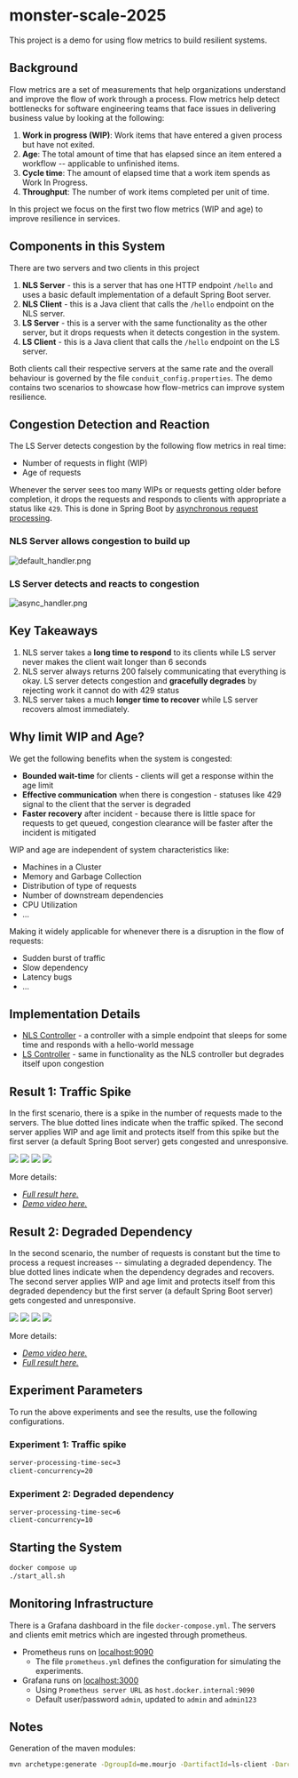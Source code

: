 # monster-scale-2025

This project is a demo for using flow metrics to build resilient systems.

## Background
Flow metrics are a set of measurements that help organizations understand and improve the flow of work through a process. Flow metrics help detect bottlenecks for software engineering teams that face issues in delivering business value by looking at the following:
1. **Work in progress (WIP)**: Work items that have entered a given
   process but have not exited.
2. **Age**: The total amount of time that has elapsed since an
   item entered a workflow -- applicable to unfinished items.
3. **Cycle time**: The amount of elapsed time that a work item spends
   as Work In Progress.
4. **Throughput**: The number of work items completed per
   unit of time.

In this project we focus on the first two flow metrics (WIP and age) to improve resilience in services.

## Components in this System
There are two servers and two clients in this project

1. **NLS Server** - this is a server that has one HTTP endpoint `/hello` and uses a basic default implementation of a default Spring Boot server. 
2. **NLS Client** - this is a Java client that calls the `/hello` endpoint on the NLS server.
3. **LS Server** - this is a server with the same functionality as the other server, but it drops requests when it detects congestion in the system. 
4. **LS Client** - this is a Java client that calls the `/hello` endpoint on the LS server.


Both clients call their respective servers at the same rate and the overall behaviour is governed by the
file `conduit_config.properties`. The demo contains two scenarios to showcase how flow-metrics can improve
system resilience.

## Congestion Detection and Reaction

The LS Server detects congestion by the following flow metrics in real time:
- Number of requests in flight (WIP)
- Age of requests

Whenever the server sees too many WIPs or requests getting older before completion, it drops the requests and responds to clients with appropriate a status like `429`. This is done in Spring Boot by [asynchronous request processing](https://docs.spring.io/spring-framework/reference/web/webmvc/mvc-ann-async.html#mvc-ann-async-deferredresult).   

### NLS Server allows congestion to build up
![default_handler.png](images/default_handler.png)


### LS Server detects and reacts to congestion
![async_handler.png](images/async_handler.png)

## Key Takeaways

1. NLS server takes a **long time to respond** to its clients while LS server never makes the client wait longer than 6 seconds
2. NLS server always returns 200 falsely communicating that everything is okay. LS server detects congestion and **gracefully degrades** by rejecting work it cannot do with 429 status
3. NLS server takes a much **longer time to recover** while LS server recovers almost immediately.

## Why limit WIP and Age?

We get the following benefits when the system is congested:

- **Bounded wait-time** for clients - clients will get a response within the age limit
- **Effective communication** when there is congestion - statuses like 429 signal to the client that the server is degraded
- **Faster recovery** after incident - because there is little space for requests to get queued, congestion clearance will be faster after the incident is mitigated 

WIP and age are independent of system characteristics like:
- Machines in a Cluster
- Memory and Garbage Collection
- Distribution of type of requests
- Number of downstream dependencies
- CPU Utilization
- ...

Making it widely applicable for whenever there is a disruption in the flow of requests:
- Sudden burst of traffic
- Slow dependency
- Latency bugs
- ...


## Implementation Details
- [NLS Controller](https://github.com/mourjo/monster-scale-2025/blob/main/nls-server/src/main/java/me/mourjo/conduit/nls/server/api/Controller.java#L34) - a controller with a simple endpoint that sleeps for some time and responds with a hello-world message
- [LS Controller](https://github.com/mourjo/monster-scale-2025/blob/main/ls-server/src/main/java/me/mourjo/conduit/ls/server/api/Controller.java#L72) - same in functionality as the NLS controller but degrades itself upon congestion

## Result 1: Traffic Spike
In the first scenario, there is a spike in the number of requests made to the servers.
The blue dotted lines indicate when the traffic spiked. The second server applies
WIP and age limit and protects itself from this spike but the first server (a default Spring 
Boot server) gets congested and unresponsive. 

![](images/result_10.png)
![](images/result_11.png)
![](images/result_12.png)
![](images/result_13.png)

More details:
- [_Full result here._](images/result-client-concurrency-2025-01-29-10_04_23.png)
- [_Demo video here._](https://youtu.be/Z2Xg-8HIXi8)



## Result 2: Degraded Dependency
In the second scenario, the number of requests is constant but the time to process a request increases -- simulating
a degraded dependency.
The blue dotted lines indicate when the dependency degrades and recovers. The second server applies
WIP and age limit and protects itself from this degraded dependency but the first server (a default Spring
Boot server) gets congested and unresponsive.

![](images/result_20.png)
![](images/result_21.png)
![](images/result_22.png)
![](images/result_23.png)

More details:
- [_Demo video here._](https://youtu.be/cV7xROqyZ14)
- [_Full result here._](images/result-degraded-dependency-2025-01-29-08_39_22.png)

## Experiment Parameters
To run the above experiments and see the results, use the following configurations.

### Experiment 1: Traffic spike

```bash
server-processing-time-sec=3
client-concurrency=20
```` 


### Experiment 2: Degraded dependency
```
server-processing-time-sec=6
client-concurrency=10
```



## Starting the System

```bash
docker compose up
./start_all.sh
```

## Monitoring Infrastructure

There is a Grafana dashboard in the file `docker-compose.yml`. The servers and clients emit metrics which
are ingested through prometheus.
- Prometheus runs on [localhost:9090](http://localhost:9090/query?g0.expr=http_server_requests_active_seconds_max&g0.show_tree=0&g0.tab=graph&g0.range_input=1h&g0.res_type=auto&g0.res_density=medium&g0.display_mode=lines&g0.show_exemplars=0)
  - The file `prometheus.yml` defines the configuration for simulating the experiments. 
- Grafana runs on [localhost:3000](http://localhost:3000/)
  - Using `Prometheus server URL` as `host.docker.internal:9090`
  - Default user/password `admin`, updated to `admin` and `admin123`


## Notes

Generation of the maven modules:

```bash
mvn archetype:generate -DgroupId=me.mourjo -DartifactId=ls-client -DarchetypeArtifactId=maven-archetype-quickstart -DinteractiveMode=false
```
